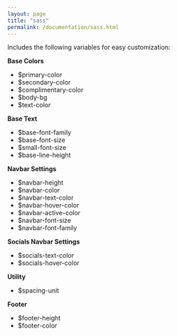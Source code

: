 ```yaml
---
layout: page
title: "sass"
permalink: /documentation/sass.html
--- 
```


Includes the following variables for easy customization:

**Base Colors**

* $primary-color
* $secondary-color
* $complimentary-color
* $body-bg
* $text-color

**Base Text**

* $base-font-family
* $base-font-size
* $small-font-size
* $base-line-height


**Navbar Settings**

* $navbar-height
* $navbar-color
* $navbar-text-color
* $navbar-hover-color
* $navbar-active-color
* $navbar-font-size
* $navbar-font-family

**Socials Navbar Settings**

* $socials-text-color
* $socials-hover-color

**Utility**

* $spacing-unit

**Footer**

* $footer-height
* $footer-color